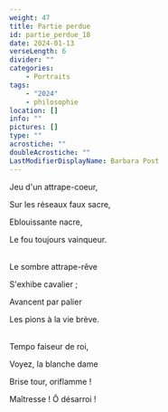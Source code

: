 ```yaml
---
weight: 47
title: Partie perdue
id: partie_perdue_18
date: 2024-01-13
verseLength: 6
divider: ""
categories:
    - Portraits
tags:
    - "2024"
    - philosophie
location: []
info: ""
pictures: []
type: ""
acrostiche: ""
doubleAcrostiche: ""
LastModifierDisplayName: Barbara Post
---
```

Jeu d'un attrape-coeur,

Sur les réseaux faux sacre,

Eblouissante nacre,

Le fou toujours vainqueur.

 \
Le sombre attrape-rêve

S'exhibe cavalier ;

Avancent par palier

Les pions à la vie brève.

 \
Tempo faiseur de roi,

Voyez, la blanche dame

Brise tour, oriflamme !

Maîtresse ! Ô désarroi !
